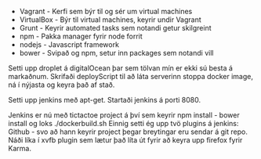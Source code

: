 * Vagrant    - Kerfi sem býr til og sér um virtual machines
* VirtualBox - Býr til virtual machines, keyrir undir Vagrant
* Grunt      - Keyrir automated tasks sem notandi getur skilgreint
* npm        - Pakka manager fyrir node forrit
* nodejs     - Javascript framework
* bower      - Svipað og npm, setur inn packages sem notandi vill

Setti upp droplet á digitalOcean þar sem tölvan mín er ekki sú besta á markaðnum.
Skrifaði deployScript til að láta serverinn stoppa docker image, ná í nýjasta og keyra það af stað.

Setti upp jenkins með apt-get. Startaði jenkins á porti 8080.

Jenkins er nú með tictactoe project á því sem keyrir npm install - bower install og loks ./dockerbuild.sh
Einnig setti ég upp tvö plugins á jenkins: Github - svo að hann keyrir project þegar breytingar eru sendar á git repo.
Náði líka í xvfb plugin sem lætur það líta út fyrir að keyra upp firefox fyrir Karma.
